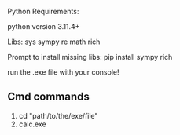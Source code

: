 Python Requirements:

python version 3.11.4+

Libs:
sys
sympy
re
math
rich

Prompt to install missing libs:
pip install sympy rich 

run the .exe file with your console!

## Cmd commands
1. cd "path/to/the/exe/file"
2. calc.exe
